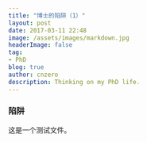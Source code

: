 ```yaml
---
title: "博士的陷阱（1）"
layout: post
date: 2017-03-11 22:48
image: /assets/images/markdown.jpg
headerImage: false
tag:
- PhD
blog: true
author: cnzero
description: Thinking on my PhD life.
---
```

### 陷阱
这是一个测试文件。
